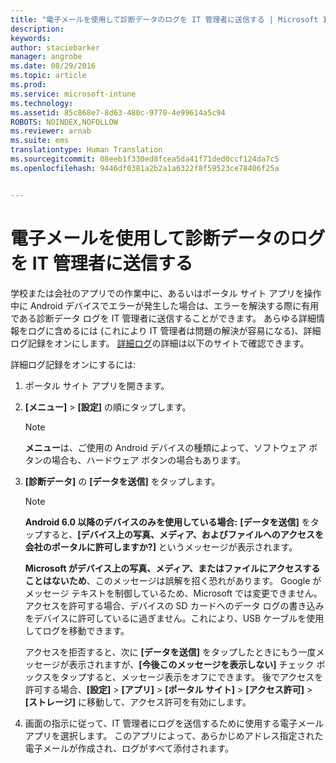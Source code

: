 ```yaml
---
title: "電子メールを使用して診断データのログを IT 管理者に送信する | Microsoft Intune"
description: 
keywords: 
author: staciebarker
manager: angrobe
ms.date: 08/29/2016
ms.topic: article
ms.prod: 
ms.service: microsoft-intune
ms.technology: 
ms.assetid: 85c868e7-8d63-480c-9770-4e99614a5c94
ROBOTS: NOINDEX,NOFOLLOW
ms.reviewer: arnab
ms.suite: ems
translationtype: Human Translation
ms.sourcegitcommit: 08eeb1f330ed8fcea5da41f71ded0ccf124da7c5
ms.openlocfilehash: 9446df0381a2b2a1a6322f8f59523ce78406f25a


---
```



# 電子メールを使用して診断データのログを IT 管理者に送信する

学校または会社のアプリでの作業中に、あるいはポータル サイト アプリを操作中に Android デバイスでエラーが発生した場合は、エラーを解決する際に有用である診断データ ログを IT 管理者に送信することができます。 あらゆる詳細情報をログに含めるには (これにより IT 管理者は問題の解決が容易になる)、詳細ログ記録をオンにします。 [詳細ログ](use-verbose-logging-to-help-your-it-administrator-fix-device-issues-android.md)の詳細は以下のサイトで確認できます。

詳細ログ記録をオンにするには:

1.  ポータル サイト アプリを開きます。

2.  **[メニュー]** &gt;  **[設定]** の順にタップします。

    > [!NOTE]
    > **メニュー**は、ご使用の Android デバイスの種類によって、ソフトウェア ボタンの場合も、ハードウェア ボタンの場合もあります。

3.  **[診断データ]** の **[データを送信]** をタップします。

    > [!NOTE]
    > **Android 6.0 以降のデバイスのみを使用している場合:** **[データを送信]** をタップすると、**[デバイス上の写真、メディア、およびファイルへのアクセスを会社のポータルに許可しますか?]** というメッセージが表示されます。

    **Microsoft がデバイス上の写真、メディア、またはファイルにアクセスすることはないため**、このメッセージは誤解を招く恐れがあります。 Google がメッセージ テキストを制御しているため、Microsoft では変更できません。  アクセスを許可する場合、デバイスの SD カードへのデータ ログの書き込みをデバイスに許可しているに過ぎません。これにより、USB ケーブルを使用してログを移動できます。

    アクセスを拒否すると、次に **[データを送信]** をタップしたときにもう一度メッセージが表示されますが、**[今後このメッセージを表示しない]** チェック ボックスをタップすると、メッセージ表示をオフにできます。  後でアクセスを許可する場合、**[設定]** &gt; **[アプリ]** &gt; **[ポータル サイト]** &gt; **[アクセス許可]** &gt; **[ストレージ]** に移動して、アクセス許可を有効にします。

4.  画面の指示に従って、IT 管理者にログを送信するために使用する電子メール アプリを選択します。 このアプリによって、あらかじめアドレス指定された電子メールが作成され、ログがすべて添付されます。




<!--HONumber=Aug16_HO5-->


